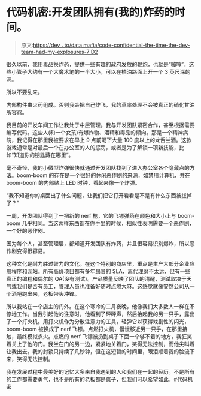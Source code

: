 # 代码机密:开发团队拥有(我的)炸药的时间。

> 原文:[https://dev . to/data mafia/code-confidential-the-time-the-dev-team-had-my-explosures-7 D2](https://dev.to/datamafia/code-confidential-the-time-the-dev-team-had-my-explosives-7d2)

很久以前，我用毒品换炸药，提供一些有趣的政府发放的鞭炮，也就是“嘣嘣”。这些小管子大约有一个大魔术笔的一半大小，可以在柏油路面上开一个 3 英尺深的洞。

所以不要乱来。

内部构件由火药组成。否则我会把自己炸飞，我的草率处理不会被真正的硝化甘油所容忍。

我目前的开发车间工作让我处于中层管理。我与开发团队紧密合作，甚至根据需要编写代码。这些人(和一个女孩)有爆炸物、酒精和毒品的倾向。那是一个精神病院，我记得在那里我被要求在早上 9 点前喝下大量 100 度以上的龙舌兰酒。这款游戏通常是对最后一个在办公室的人的惩罚，或者是为了解锁一项新技能，比如“知道你的钥匙藏在哪里”。

毫不奇怪，我的小微型炸弹很快就通过开发团队找到了进入办公室各个隐藏点的方法。boom-boom 的存在是一个很好的休闲恶作剧的来源，如禁用计算机，并在 boom-boom 的内部贴上 LED 时钟，看起来像一个炸弹。

“我不知道你的桌面出了什么问题，让我们把它打开看看是不是有什么东西被拔掉了？”

一周，开发团队得到了一把新的 nerf 枪，它的飞镖弹药在颜色和大小上与 boom-boom 几乎相同。当这两样东西都在你手里的时候，相似性表明需要一个恶作剧，一个好的恶作剧。

因为每个人，甚至管理层，都知道开发团队有炸药，并且很容易识别爆炸，所以恶作剧变得很容易。

这种文化是耐力胜过智力的文化。在这个特别的商店里，重点是生产大部分企业应用程序和网站。所有高价项目都有多年昂贵的 SLA，离代理磨不太远，但有一些真正的编程和偶尔的 QA(没有测试)。产品质量反映了团队的清醒，测试取决于天气或我们是否有员工，管理人员也准备好随时点燃大麻。这感觉就像安然公司从一个酒吧跑出来，老板带头冲锋。

所以我站在一个店主的门外。在这个寒冷的二月夜晚，他像我们大多数人一样在不停地工作。当我引起他的注意时，他看到了砰砰声，然后抬起我的另一只手，露出了一个打火机。用打火机作为分散注意力的工具，轻弹它以获得戏剧性的闪光，boom-boom 被换成了 nerf 飞镖。点燃打火机，慢慢移近另一只手，在那里接触，最终模拟点火。点燃的 nerf 飞镖被扔到桌子下面一个够不着的地方，我狂笑着关上了他的门。我坐在门的另一边，紧紧地关着门，笑得无法控制，而他尖叫着让我出去。我的封锁只持续了几秒钟，但在这短暂的时间里，眼泪顺着我的脸流下来，笑得无法控制。

我在发展过程中最美好的记忆大多来自我遇到的人和我们在一起的经历。不是所有的工作都需要勇气，也不是所有的老板都是疯子，但我们可以希望如此。#代码机密
